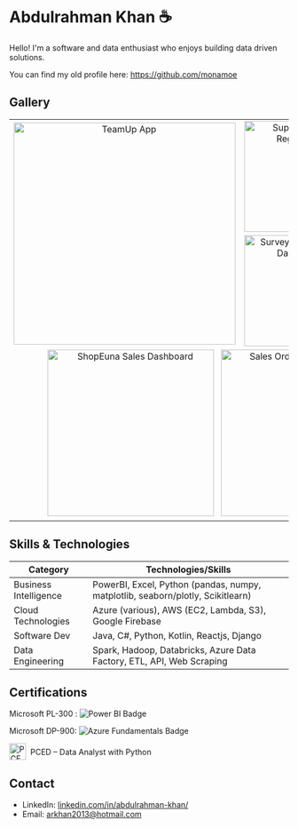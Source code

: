 # Abdulrahman Khan ☕
<!-- <p style="color:gray; font-style:italic;">𝐼 𝒱𝒾𝓈𝓊𝒶𝓁𝒾𝓏𝑒𝒹 𝑀𝓎 𝒮𝓅𝑒𝓃𝒹𝒾𝓃𝑔 𝐻𝒶𝒷𝒾𝓉𝓈 𝒶𝓃𝒹 𝑅𝑒𝑔𝓇𝑒𝓉𝓉𝑒𝒹 𝐸𝓋𝑒𝓇𝓎𝓉𝒽𝒾𝓃𝑔.</p> -->

Hello! I'm a software and data enthusiast who enjoys building data driven solutions.

You can find my old profile here: https://github.com/monamoe

## Gallery 
<div align="center">
<table>
  <tr>
    <td rowspan="2" style="text-align: center; vertical-align: middle;">
      <img src="https://github.com/user-attachments/assets/4f487658-6b68-4a9c-bcd0-6e5d8e0d71c4" height="400" title="TeamUp App">
    </td>
    <td style="text-align: center; vertical-align: middle;">
      <img src="https://github.com/user-attachments/assets/747cdbfc-ddc0-4196-a81c-be282017bcce" width="200" title="Support Vector Regression">
    </td>
    <td style="text-align: center; vertical-align: middle;">
      <img src="https://github.com/user-attachments/assets/5cfebe6a-6a8d-4a02-a7ea-f5aac12aab5c" width="200" title="TTC Bus Delay Analysis">
    </td>
    <td style="text-align: center; vertical-align: middle;">
      <img src="https://github.com/user-attachments/assets/573d4100-f4c1-4747-825d-414a7d86acb1" width="200" title="TTC Bus Delay PowerBI Dashboard">
    </td>
  </tr>
  <tr>
    <td style="text-align: center; vertical-align: middle;">
      <img src="https://github.com/user-attachments/assets/8e361d7b-3a9a-4174-b939-85f8c9d6acbf" width="200" title="Survey Data PowerBI Dashboard">
    </td>
    <td style="text-align: center; vertical-align: middle;">
      <img src="https://github.com/user-attachments/assets/5091c091-11fa-40bd-be98-357422803cd3" width="200" title="TeachGearPro E-Commerce Data Analysis">
    </td>
    <td style="text-align: center; vertical-align: middle;">
      <img src="https://github.com/user-attachments/assets/5179bd8a-e637-4b30-bce4-b861ee986f4a" width="200" title="Bike Sales Dashboard">
    </td>
  </tr>
  <tr>
    <td colspan="4" style="text-align: center; vertical-align: middle;">
      <img src="https://github.com/user-attachments/assets/e6d67b0b-29ab-48cf-9369-2c22d88d163b" width="300" title="ShopEuna Sales Dashboard">
      &nbsp;
      <img src="https://github.com/user-attachments/assets/b27c302f-aed3-427e-b7fc-a83d5abd20bd" width="300" title="Sales Orders by Department">
      &nbsp;
      <img src="https://github.com/user-attachments/assets/75594518-5eb9-4a29-b1ac-19b8d4b97347" width="300" title="ShopEuna Product Application">
    </td>
  </tr>
</table>
</div>




## Skills & Technologies

| Category              | Technologies/Skills                                                             |
| --------------------- | ------------------------------------------------------------------------------- |
| Business Intelligence | PowerBI, Excel, Python (pandas, numpy, matplotlib, seaborn/plotly, Scikitlearn) |
| Cloud Technologies    | Azure (various), AWS (EC2, Lambda, S3), Google Firebase                         |
| Software Dev          | Java, C#, Python, Kotlin, Reactjs, Django                                       |
| Data Engineering      | Spark, Hadoop, Databricks, Azure Data Factory, ETL, API, Web Scraping           |

## Certifications
Microsoft PL-300 : ![Power BI Badge](https://img.shields.io/badge/PowerBI-Data_Analyst_Associate-blue)

Microsoft DP-900: ![Azure Fundamentals Badge](https://img.shields.io/badge/Azure-Fundamentals-blue)

<a href="https://pythoninstitute.org/pced" style="display: inline-flex; align-items: center; text-decoration: none;">
  <img src="https://github.com/user-attachments/assets/6fafb1ef-8413-4221-88e8-7e373b691651" alt="PCED Logo" width="30" style="margin-right: 8px;">
  PCED – Data Analyst with Python
</a>



## Contact
*   LinkedIn: [linkedin.com/in/abdulrahman-khan/](linkedin.com/in/abdulrahman-khan/)
*   Email: arkhan2013@hotmail.com


